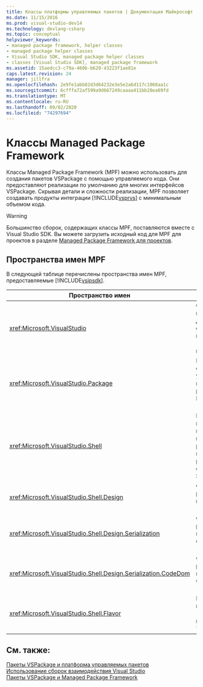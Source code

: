```yaml
---
title: Классы платформы управляемых пакетов | Документация Майкрософт
ms.date: 11/15/2016
ms.prod: visual-studio-dev14
ms.technology: devlang-csharp
ms.topic: conceptual
helpviewer_keywords:
- managed package framework, helper classes
- managed package helper classes
- Visual Studio SDK, managed package helper classes
- classes [Visual Studio SDK], managed package framework
ms.assetid: 15aedcc3-c79a-460b-b620-43223f1ae81e
caps.latest.revision: 24
manager: jillfra
ms.openlocfilehash: 2e9fe1abb82d3d64232e3e5e2a6d117c1068aa1c
ms.sourcegitcommit: 6cfffa72af599a9d667249caaaa411bb28ea69fd
ms.translationtype: MT
ms.contentlocale: ru-RU
ms.lasthandoff: 09/02/2020
ms.locfileid: "74297694"
---
```

# <a name="managed-package-framework-classes"></a>Классы Managed Package Framework
Классы Managed Package Framework (MPF) можно использовать для создания пакетов VSPackage с помощью управляемого кода. Они предоставляют реализации по умолчанию для многих интерфейсов VSPackage. Скрывая детали и сложности реализации, MPF позволяет создавать продукты интеграции [!INCLUDE[vsprvs](../includes/vsprvs-md.md)] с минимальным объемом кода.  
  
> [!WARNING]
> Большинство сборок, содержащих классы MPF, поставляются вместе с Visual Studio SDK. Вы можете загрузить исходный код для MPF для проектов в разделе [Managed Package Framework для проектов](https://archive.codeplex.com/?p=mpfproj11).  
  
## <a name="mpf-namespaces"></a>Пространства имен MPF  
 В следующей таблице перечислены пространства имен MPF, предоставляемые [!INCLUDE[vsipsdk](../includes/vsipsdk-md.md)].  
  
|Пространство имен|Содержимое|  
|----------------|--------------|  
|<xref:Microsoft.VisualStudio>|Содержит полезные классы для обработки ошибок COM, констант [!INCLUDE[vsprvs](../includes/vsprvs-md.md)] и окон Win32.|  
|<xref:Microsoft.VisualStudio.Package>|Включает оболочки управляемого кода для проектов, редакторов и MSBuild [!INCLUDE[vsprvs](../includes/vsprvs-md.md)] .|  
|<xref:Microsoft.VisualStudio.Shell>|Включает базовые классы MPF, от которых можно производить реализацию многих распространенных объектов Visual Studio.|  
|<xref:Microsoft.VisualStudio.Shell.Design>|Содержит расширения конструктора [!INCLUDE[vsprvs](../includes/vsprvs-md.md)] .|  
|<xref:Microsoft.VisualStudio.Shell.Design.Serialization>|Содержит расширения конструктора сериализации [!INCLUDE[vsprvs](../includes/vsprvs-md.md)] .|  
|<xref:Microsoft.VisualStudio.Shell.Design.Serialization.CodeDom>|Содержит расширения конструктора CodeDom [!INCLUDE[vsprvs](../includes/vsprvs-md.md)] .|  
|<xref:Microsoft.VisualStudio.Shell.Flavor>|Поддерживает подтипы проекта (также называемые "версиями").|  
  
## <a name="see-also"></a>См. также:  
 [Пакеты VSPackage и платформа управляемых пакетов](../misc/vspackages-and-the-managed-package-framework.md)   
 [Использование сборок взаимодействия Visual Studio](../extensibility/internals/using-visual-studio-interop-assemblies.md)   
 [Пакеты VSPackage и Managed Package Framework](../misc/vspackages-and-the-managed-package-framework.md)